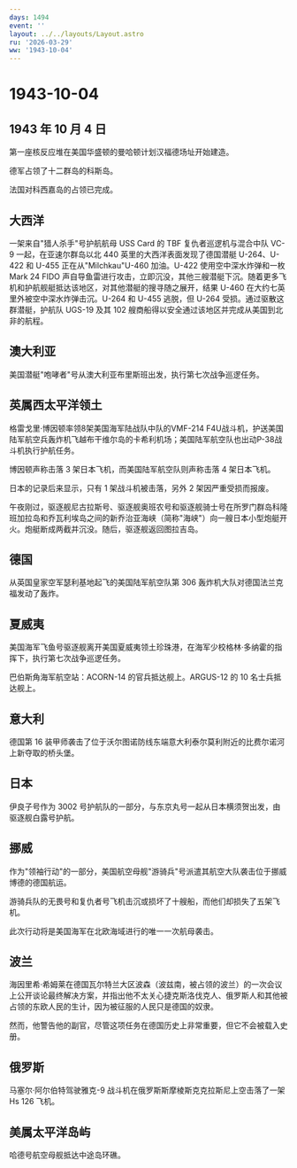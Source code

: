 ```yaml
---
days: 1494
event: ''
layout: ../../layouts/Layout.astro
ru: '2026-03-29'
ww: '1943-10-04'
---
```


# 1943-10-04

## 1943 年 10 月 4 日

第一座核反应堆在美国华盛顿的曼哈顿计划汉福德场址开始建造。

德军占领了十二群岛的科斯岛。

法国对科西嘉岛的占领已完成。

## 大西洋

一架来自"猎人杀手"号护航航母 USS Card 的 TBF 复仇者巡逻机与混合中队 VC-9
一起，在亚速尔群岛以北 440 英里的大西洋表面发现了德国潜艇 U-264、U-422
和 U-455 正在从"Milchkau"U-460 加油。U-422 使用空中深水炸弹和一枚 Mark
24 FIDO
声自导鱼雷进行攻击，立即沉没，其他三艘潜艇下沉。随着更多飞机和护航舰艇抵达该地区，对其他潜艇的搜寻随之展开，结果
U-460 在大约七英里外被空中深水炸弹击沉。U-264 和 U-455 逃脱，但 U-264
受损。通过驱散这群潜艇，护航队 UGS-19 及其 102
艘商船得以安全通过该地区并完成从美国到北非的航程。

## 澳大利亚

美国潜艇"咆哮者"号从澳大利亚布里斯班出发，执行第七次战争巡逻任务。

## 英属西太平洋领土

格雷戈里·博因顿率领8架美国海军陆战队中队的VMF-214
F4U战斗机，护送美国陆军航空兵轰炸机飞越布干维尔岛的卡希利机场；美国陆军航空队也出动P-38战斗机执行护航任务。

博因顿声称击落 3 架日本飞机，而美国陆军航空队则声称击落 4 架日本飞机。

日本的记录后来显示，只有 1 架战斗机被击落，另外 2 架因严重受损而报废。

午夜刚过，驱逐舰尼古拉斯号、驱逐舰奥班农号和驱逐舰骑士号在所罗门群岛科隆班加拉岛和乔瓦利埃岛之间的新乔治亚海峡（简称"海峡"）向一艘日本小型炮艇开火。炮艇断成两截并沉没。随后，驱逐舰返回图拉吉岛。

## 德国

从英国皇家空军瑟利基地起飞的美国陆军航空队第 306
轰炸机大队对德国法兰克福发动了轰炸。

## 夏威夷

美国海军飞鱼号驱逐舰离开美国夏威夷领土珍珠港，在海军少校格林·多纳霍的指挥下，执行第七次战争巡逻任务。

巴伯斯角海军航空站：ACORN-14 的官兵抵达舰上。ARGUS-12 的 10
名士兵抵达舰上。

## 意大利

德国第 16
装甲师袭击了位于沃尔图诺防线东端意大利泰尔莫利附近的比费尔诺河上新夺取的桥头堡。

## 日本

伊良子号作为 3002
号护航队的一部分，与东京丸号一起从日本横须贺出发，由驱逐舰白露号护航。

## 挪威

作为"领袖行动"的一部分，美国航空母舰"游骑兵"号派遣其航空大队袭击位于挪威博德的德国航运。

游骑兵队的无畏号和复仇者号飞机击沉或损坏了十艘船，而他们却损失了五架飞机。

此次行动将是美国海军在北欧海域进行的唯一一次航母袭击。

## 波兰

海因里希·希姆莱在德国瓦尔特兰大区波森（波兹南，被占领的波兰）的一次会议上公开谈论最终解决方案，并指出他不太关心捷克斯洛伐克人、俄罗斯人和其他被占领的东欧人民的生计，因为被征服的人民只是德国的奴隶。

然而，他警告他的副官，尽管这项任务在德国历史上非常重要，但它不会被载入史册。

## 俄罗斯

马塞尔·阿尔伯特驾驶雅克-9 战斗机在俄罗斯斯摩棱斯克克拉斯尼上空击落了一架
Hs 126 飞机。

## 美属太平洋岛屿

哈德号航空母舰抵达中途岛环礁。